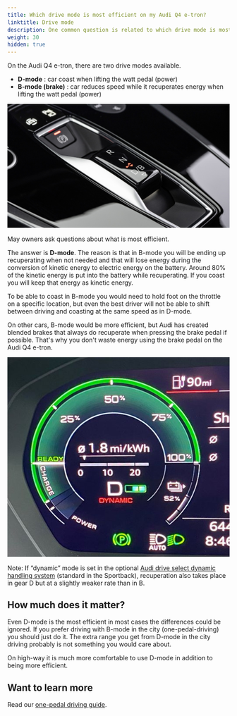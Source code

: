 ```yaml
---
title: Which drive mode is most efficient on my Audi Q4 e-tron?
linktitle: Drive mode
description: One common question is related to which drive mode is most efficient on the Audi Q4 e-tron
weight: 30
hidden: true
---
```

<!-- markdownlint-disable MD033 -->
On the Audi Q4 e-tron, there are two drive modes available.

- **D-mode** : car coast when lifting the watt pedal (power)
- **B-mode (brake)** : car reduces speed while it recuperates energy when lifting the watt pedal (power)

![Q4 shiter](q4shifter.jpg "Drive mode shifter")

May owners ask questions about what is most efficient.

The answer is **D-mode**. The reason is that in B-mode you will be ending up recuperating when not needed and that will lose energy during the conversion of kinetic energy to electric energy on the battery. Around 80% of the kinetic energy is put into the battery while recuperating.
If you coast you will keep that energy as kinetic energy.

To be able to coast in B-mode you would need to hold foot on the throttle on a specific location, but even the best driver will not be able to shift between driving and coasting at the same speed as in D-mode.

On other cars, B-mode would be more efficient, but Audi has created blended brakes that always do recuperate when pressing the brake pedal if possible. That's why you don't  waste  energy using the brake pedal on the Audi Q4 e-tron.

![Regen leve](regenlevelq4.jpg "Audi Q4 e-tron power meter showing B mode")

Note:  If “dynamic” mode is set in the optional [Audi drive select dynamic handling system](../../../technology/audidriveselect/) (standard in the Sportback), recuperation also takes place in gear D but at a slightly weaker rate than in B.

## How much does it matter?

Even D-mode is the most efficient in most cases the differences could be ignored. If you prefer driving with B-mode in the city (one-pedal-driving) you should just do it.
The extra range you get from D-mode in the city driving probably is not something you would care about.

On high-way it is much more comfortable to use D-mode in addition to being  more efficient.

## Want to learn more

Read our  [one-pedal driving guide](../../../../../guides/onepedaldriving/).
